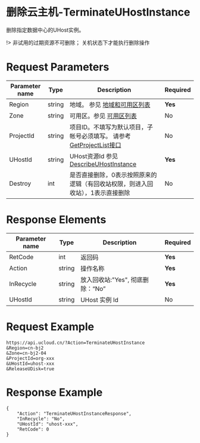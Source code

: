 # 删除云主机-TerminateUHostInstance

删除指定数据中心的UHost实例。

!> 非试用的过期资源不可删除； 关机状态下才能执行删除操作

# Request Parameters
|Parameter name|Type|Description|Required|
|---|---|---|---|
|Region|string|地域。 参见 [地域和可用区列表](api/summary/regionlist)|**Yes**|
|Zone|string|可用区。参见 [可用区列表](api/summary/regionlist)|No|
|ProjectId|string|项目ID。不填写为默认项目，子帐号必须填写。 请参考[GetProjectList接口](api/summary/get_project_list)|No|
|UHostId|string|UHost资源Id 参见 [DescribeUHostInstance](api/uhost-api/describe_uhost_instance)|**Yes**|
|Destroy|int|是否直接删除，0表示按照原来的逻辑（有回收站权限，则进入回收站），1表示直接删除|No|

# Response Elements
|Parameter name|Type|Description|Required|
|---|---|---|---|
|RetCode|int|返回码|**Yes**|
|Action|string|操作名称|**Yes**|
|InRecycle|string|放入回收站:"Yes", 彻底删除：“No”|**Yes**|
|UHostId|string|UHost 实例 Id|No|

# Request Example
```
https://api.ucloud.cn/?Action=TerminateUHostInstance
&Region=cn-bj2
&Zone=cn-bj2-04
&ProjectId=org-xxx
&UHostId=uhost-xxx
&ReleaseUDisk=true
```

# Response Example
```
{
    "Action": "TerminateUHostInstanceResponse", 
    "InRecycle": "No", 
    "UHostId": "uhost-xxx", 
    "RetCode": 0
}
```

